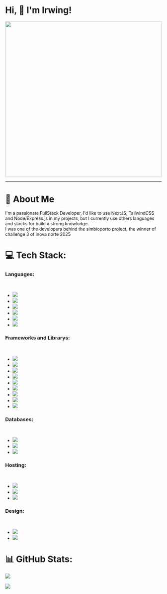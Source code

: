 <h1>Hi, &#128075; I'm Irwing!</h1>
 <img src="https://img.freepik.com/free-vector/coding-concept-illustration_114360-1155.jpg?w=740&t=st=1695759397~exp=1695759997~hmac=014463e57d6aef7ef338244f86e3e1b532f81c499d2eaedb8042cd50aca53b48" style="width: 100%; height: 500px;" />

<hr/>

# 💫 About Me
I'm a passionate FullStack Developer, I'd like to use NextJS, TailwindCSS and Node/Express.js in my projects, but I currently use others languages and stacks for build a strong knowlodge.
<br/>
I was one of the developers behind the simbioporto project, the winner of challenge 3 of inova norte 2025

# 💻 Tech Stack:

<h3>Languages:</h3>
</br>
<ul>
 <li><img src="https://img.shields.io/badge/html5-%23E34F26.svg?style=for-the-badge&logo=html5&logoColor=white"/></li>
 <li><img src="https://img.shields.io/badge/css3-%231572B6.svg?style=for-the-badge&logo=css3&logoColor=white"/></li>
 <li><img src="https://img.shields.io/badge/javascript-%23323330.svg?style=for-the-badge&logo=javascript&logoColor=%23F7DF1E"/></li>
 <li><img src="https://img.shields.io/badge/typescript-%23007ACC.svg?style=for-the-badge&logo=typescript&logoColor=white"/></li>
 <li><img src="https://img.shields.io/badge/node.js-6DA55F?style=for-the-badge&logo=node.js&logoColor=white"/></li>
 <li><img src="https://img.shields.io/badge/Python-3776AB?style=for-the-badge&logo=python&logoColor=white" /></li>
</ul>
<h3>Frameworks and Librarys:</h3>
</br>
<ul>
 <li><img src="https://img.shields.io/badge/bootstrap-%238511FA.svg?style=for-the-badge&logo=bootstrap&logoColor=white"/></li>
 <li><img src="https://img.shields.io/badge/Next-black?style=for-the-badge&logo=next.js&logoColor=white"/></li>
 <li><img src="https://img.shields.io/badge/react-%2320232a.svg?style=for-the-badge&logo=react&logoColor=%2361DAFB"/></li>
 <li><img src="https://img.shields.io/badge/shadcn/ui-%23000000.svg?style=for-the-badge&logo=shadcnui&logoColor=#00C7B7"/></li>
 <li><img src="https://img.shields.io/badge/tailwindcss-%2338B2AC.svg?style=for-the-badge&logo=tailwind-css&logoColor=white"/></li>
 <li><img src="https://img.shields.io/badge/express.js-%23404d59.svg?style=for-the-badge&logo=express&logoColor=%2361DAFB"/></li>
 <li><img src="https://img.shields.io/badge/nestjs-E0234E?style=for-the-badge&logo=nestjs&logoColor=white"/></li>
 <li><img src="https://img.shields.io/badge/prisma-purple.svg?style=for-the-badge&logo=prisma&logoColor=white"/></li>
 <li><img src="https://img.shields.io/badge/JWT-black?style=for-the-badge&logo=JSON%20web%20tokens"/></li>
</ul>
<h3>Databases:</h3>
</br>
<ul>
 <li><img src="https://img.shields.io/badge/MongoDB-%234ea94b.svg?style=for-the-badge&logo=mongodb&logoColor=white"/></li>
 <li><img src="https://img.shields.io/badge/mysql-4479A1.svg?style=for-the-badge&logo=mysql&logoColor=white"/></li>
 <li><img src="https://img.shields.io/badge/postgres-%23316192.svg?style=for-the-badge&logo=postgresql&logoColor=white"></li>
</ul>
<h3>Hosting:</h3>
</br>
<ul>
 <li><img src="https://img.shields.io/badge/vercel-%23000000.svg?style=for-the-badge&logo=vercel&logoColor=white"/></li>
 <li><img src="https://img.shields.io/badge/netlify-%23000000.svg?style=for-the-badge&logo=netlify&logoColor=#00C7B7"/></li>
 <li><img src="https://img.shields.io/badge/GitHub-%23121011.svg?style=for-the-badge&logo=github&logoColor=white"></li>
</ul>
<h3>Design:</h3>
</br>
<ul>
 <li><img src="https://img.shields.io/badge/Canva-%2300C4CC.svg?style=for-the-badge&logo=Canva&logoColor=white"/></li>
 <li><img src="https://img.shields.io/badge/figma-%23F24E1E.svg?style=for-the-badge&logo=figma&logoColor=white"/></li>
</ul>

# 📊 GitHub Stats:
![](https://github-readme-streak-stats.herokuapp.com/?user=Irwing-Dev&theme=omni&hide_border=false) <br/> <br/>
![](https://github-readme-stats.vercel.app/api/top-langs/?username=Irwing-Dev&theme=omni&hide_border=false&include_all_commits=false&count_private=false&layout=compact)

<!-- Proudly created with GPRM ( https://gprm.itsvg.in ) -->
